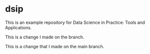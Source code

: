 # dsip

This is an example repository for Data Science in Practice: Tools and Applications.

This is a change I made on the branch.

This is a change that I made on the main branch.
